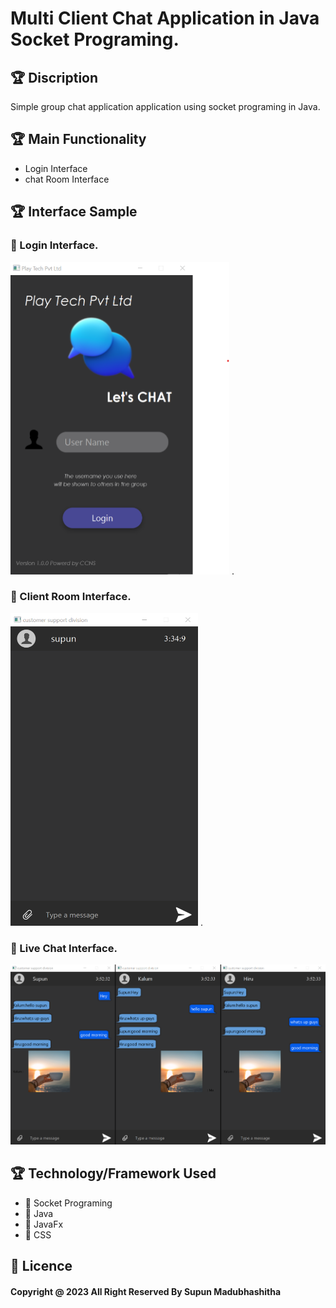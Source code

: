 # Multi Client Chat Application in Java Socket Programing.

## 🏆 Discription
Simple group chat application application using socket programing in Java.
## 🏆 Main Functionality
* Login Interface
* chat Room Interface


## 🏆 Interface Sample
### 🚀 Login Interface.

<img src="https://github.com/supunj506/INP-Final-Project-secaond-sem-/blob/56abb6962bc50b063c388b050a374bed8ac09a20/assets/interfaces/loginInterface.png"  width="350" height="500">
.


### 🚀 Client Room Interface.

<img src="https://github.com/supunj506/INP-Final-Project-secaond-sem-/blob/56abb6962bc50b063c388b050a374bed8ac09a20/assets/interfaces/clientRoomInterface.png"  width="300" height="500">
.

### 🚀 Live Chat Interface.

![alt text](https://github.com/supunj506/INP-Final-Project-secaond-sem-/blob/56abb6962bc50b063c388b050a374bed8ac09a20/assets/interfaces/liveChatInterfaces.png?raw=true)


## 🏆 Technology/Framework Used
* 🥇 Socket Programing
* 🥇 Java
* 🥇 JavaFx
* 🥇 CSS

## 🚨 Licence
#### Copyright @ 2023 All Right Reserved By Supun Madubhashitha

